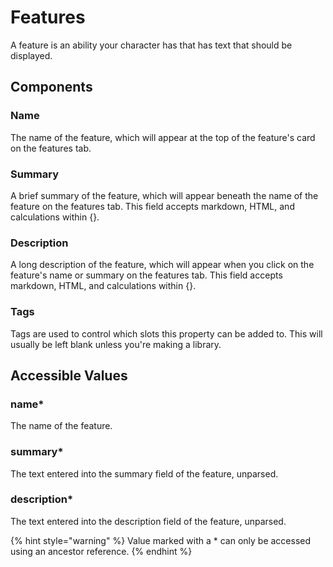 # Features

A feature is an ability your character has that has text that should be displayed.

## Components

### Name

The name of the feature, which will appear at the top of the feature's card on the features tab.

### Summary

A brief summary of the feature, which will appear beneath the name of the feature on the features tab. This field accepts markdown, HTML, and calculations within {}.

### Description

A long description of the feature, which will appear when you click on the feature's name or summary on the features tab. This field accepts markdown, HTML, and calculations within {}.

### Tags

Tags are used to control which slots this property can be added to. This will usually be left blank unless you're making a library.

## Accessible Values

### name\*

The name of the feature.

### summary\*

The text entered into the summary field of the feature, unparsed.

### description\*

The text entered into the description field of the feature, unparsed.

{% hint style="warning" %}
Value marked with a \* can only be accessed using an ancestor reference.
{% endhint %}

